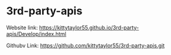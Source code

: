 # 3rd-party-apis
Website link:
https://kittytaylor55.github.io/3rd-party-apis/Develop/index.html

Githubv Link:
https://github.com/kittytaylor55/3rd-party-apis.git

